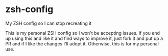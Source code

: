 # zsh-config
My ZSH config so I can stop recreating it

This is my personal ZSH config so I won't be accepting issues. If you end up using this and like it and find ways to improve it, just fork it and put up a PR and if I like the changes I'll adopt it. Otherwise, this is for my personal use.
